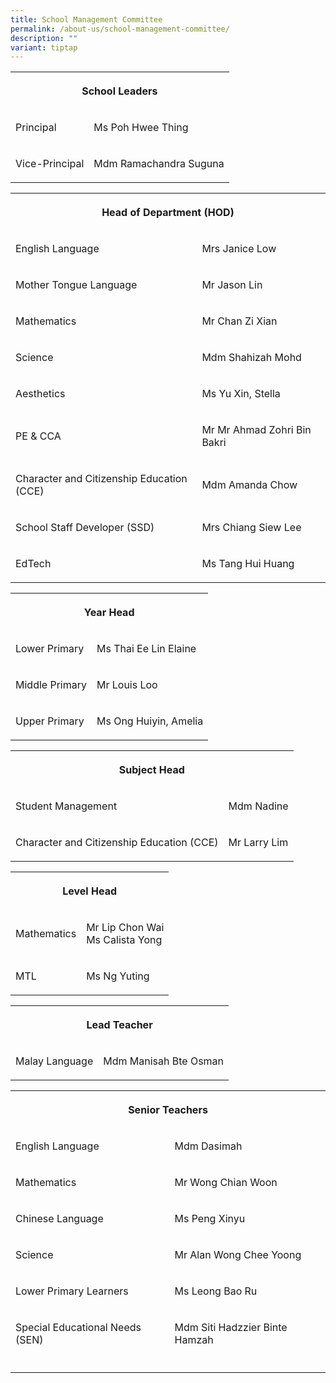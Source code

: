 ```yaml
---
title: School Management Committee
permalink: /about-us/school-management-committee/
description: ""
variant: tiptap
---
```

<table style="minWidth: 50px">
<colgroup>
<col>
<col>
</colgroup>
<tbody>
<tr>
<th rowspan="1" colspan="2">
<p>School Leaders</p>
</th>
</tr>
<tr>
<td rowspan="1" colspan="1">
<p>Principal</p>
</td>
<td rowspan="1" colspan="1">
<p>Ms Poh Hwee Thing</p>
</td>
</tr>
<tr>
<td rowspan="1" colspan="1">
<p>Vice-Principal</p>
</td>
<td rowspan="1" colspan="1">
<p>Mdm Ramachandra Suguna</p>
</td>
</tr>
</tbody>
</table>
<table style="minWidth: 50px">
<colgroup>
<col>
<col>
</colgroup>
<tbody>
<tr>
<th rowspan="1" colspan="2">
<p>Head of Department (HOD)</p>
</th>
</tr>
<tr>
<td rowspan="1" colspan="1">
<p>English Language</p>
</td>
<td rowspan="1" colspan="1">
<p>Mrs Janice Low</p>
</td>
</tr>
<tr>
<td rowspan="1" colspan="1">
<p>Mother Tongue Language</p>
</td>
<td rowspan="1" colspan="1">
<p>Mr Jason Lin</p>
</td>
</tr>
<tr>
<td rowspan="1" colspan="1">
<p>Mathematics</p>
</td>
<td rowspan="1" colspan="1">
<p>Mr Chan Zi Xian</p>
</td>
</tr>
<tr>
<td rowspan="1" colspan="1">
<p>Science</p>
</td>
<td rowspan="1" colspan="1">
<p>Mdm Shahizah Mohd</p>
</td>
</tr>
<tr>
<td rowspan="1" colspan="1">
<p>Aesthetics</p>
</td>
<td rowspan="1" colspan="1">
<p>Ms Yu Xin, Stella</p>
</td>
</tr>
<tr>
<td rowspan="1" colspan="1">
<p>PE &amp; CCA</p>
</td>
<td rowspan="1" colspan="1">
<p>Mr Mr Ahmad Zohri Bin Bakri</p>
</td>
</tr>
<tr>
<td rowspan="1" colspan="1">
<p>Character and Citizenship Education (CCE)</p>
</td>
<td rowspan="1" colspan="1">
<p>Mdm Amanda Chow</p>
</td>
</tr>
<tr>
<td rowspan="1" colspan="1">
<p>School Staff Developer (SSD)</p>
</td>
<td rowspan="1" colspan="1">
<p>Mrs Chiang Siew Lee</p>
</td>
</tr>
<tr>
<td rowspan="1" colspan="1">
<p>EdTech</p>
</td>
<td rowspan="1" colspan="1">
<p>Ms Tang Hui Huang</p>
</td>
</tr>
</tbody>
</table>
<table style="minWidth: 50px">
<colgroup>
<col>
<col>
</colgroup>
<tbody>
<tr>
<th rowspan="1" colspan="2">
<p>Year Head</p>
</th>
</tr>
<tr>
<td rowspan="1" colspan="1">
<p>Lower Primary</p>
</td>
<td rowspan="1" colspan="1">
<p>Ms Thai Ee Lin Elaine</p>
</td>
</tr>
<tr>
<td rowspan="1" colspan="1">
<p>Middle Primary</p>
</td>
<td rowspan="1" colspan="1">
<p>Mr Louis Loo</p>
</td>
</tr>
<tr>
<td rowspan="1" colspan="1">
<p>Upper Primary</p>
</td>
<td rowspan="1" colspan="1">
<p>Ms Ong Huiyin, Amelia</p>
</td>
</tr>
</tbody>
</table>
<table style="minWidth: 50px">
<colgroup>
<col>
<col>
</colgroup>
<tbody>
<tr>
<th rowspan="1" colspan="2">
<p>Subject Head</p>
</th>
</tr>
<tr>
<td rowspan="1" colspan="1">
<p>Student Management</p>
</td>
<td rowspan="1" colspan="1">
<p>Mdm Nadine</p>
</td>
</tr>
<tr>
<td rowspan="1" colspan="1">
<p>Character and Citizenship Education (CCE)</p>
</td>
<td rowspan="1" colspan="1">
<p>Mr Larry Lim</p>
</td>
</tr>
</tbody>
</table>
<table style="minWidth: 50px">
<colgroup>
<col>
<col>
</colgroup>
<tbody>
<tr>
<th rowspan="1" colspan="2">
<p>Level Head</p>
</th>
</tr>
<tr>
<td rowspan="1" colspan="1">
<p>Mathematics</p>
</td>
<td rowspan="1" colspan="1">
<p>Mr Lip Chon Wai
<br>Ms Calista Yong</p>
</td>
</tr>
<tr>
<td rowspan="1" colspan="1">
<p>MTL</p>
</td>
<td rowspan="1" colspan="1">
<p>Ms Ng Yuting</p>
</td>
</tr>
</tbody>
</table>
<table style="minWidth: 50px">
<colgroup>
<col>
<col>
</colgroup>
<tbody>
<tr>
<th rowspan="1" colspan="2">
<p>Lead Teacher</p>
</th>
</tr>
<tr>
<td rowspan="1" colspan="1">
<p>Malay Language</p>
</td>
<td rowspan="1" colspan="1">
<p>Mdm Manisah Bte Osman</p>
</td>
</tr>
</tbody>
</table>
<table style="minWidth: 50px">
<colgroup>
<col>
<col>
</colgroup>
<tbody>
<tr>
<th rowspan="1" colspan="2">
<p>Senior Teachers</p>
</th>
</tr>
<tr>
<td rowspan="1" colspan="1">
<p>English Language</p>
</td>
<td rowspan="1" colspan="1">
<p>Mdm Dasimah</p>
</td>
</tr>
<tr>
<td rowspan="1" colspan="1">
<p>Mathematics</p>
</td>
<td rowspan="1" colspan="1">
<p>Mr Wong Chian Woon</p>
</td>
</tr>
<tr>
<td rowspan="1" colspan="1">
<p>Chinese Language</p>
</td>
<td rowspan="1" colspan="1">
<p>Ms Peng Xinyu</p>
</td>
</tr>
<tr>
<td rowspan="1" colspan="1">
<p>Science</p>
</td>
<td rowspan="1" colspan="1">
<p>Mr Alan Wong Chee Yoong</p>
</td>
</tr>
<tr>
<td rowspan="1" colspan="1">
<p>Lower Primary Learners</p>
</td>
<td rowspan="1" colspan="1">
<p>Ms Leong Bao Ru</p>
</td>
</tr>
<tr>
<td rowspan="1" colspan="1">
<p>Special Educational Needs (SEN)</p>
</td>
<td rowspan="1" colspan="1">
<p>Mdm Siti Hadzzier Binte Hamzah</p>
</td>
</tr>
<tr>
<td rowspan="1" colspan="1">
<p></p>
</td>
<td rowspan="1" colspan="1">
<p></p>
</td>
</tr>
</tbody>
</table>
<p></p>